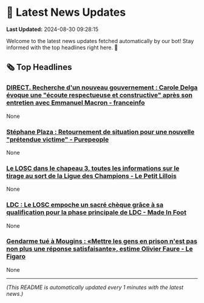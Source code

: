 # 📰 Latest News Updates
**Last Updated:** 2024-08-30 09:28:15

Welcome to the latest news updates fetched automatically by our bot! Stay informed with the top headlines right here. 🚀

## 🗞️ Top Headlines

### [DIRECT. Recherche d'un nouveau gouvernement : Carole Delga évoque une "écoute respectueuse et constructive" après son entretien avec Emmanuel Macron - franceinfo](https://news.google.com/rss/articles/CBMiigJBVV95cUxPRE0wejdPYS00Qkk3TGtoczRoQTRyUDQxZlFaU2d2THNIb0RWZlNMSE9KUE5CMWx4RDZwS1doamxrbUdOeHU1SzAxWVBUTXpjNjlxT0VVRDhjcm9aMDRfbUJHTHJEOHV0QldjNHQ3ZmRPTzhESWc2RlJQYmxxMHFxNUI2SFNzRHluR0tfRU5qM1dvOG9IMXJLYy1KN3EzTG5FeVZWQmNaclZaRUpZY3ZCdzUtYVRva0luOGtVdnhSV2UtWW44YnhFOGI0M0lJQWVqaFNTVGYzb3ZrNWZzeVhjLU5KaXRrX3ZGcV9ab0RvbFpJS05RTF9tMm5mU3JDM0EyOEFsdzRfbVdDdw?oc=5)
None

### [Stéphane Plaza : Retournement de situation pour une nouvelle "prétendue victime" - Purepeople](https://news.google.com/rss/articles/CBMivgFBVV95cUxQUGFfdGdyUXpTVnNrZloxdUthMzljTDJJdk5MeUFrZDVNc1hvMWtyTTVSRHpoSl9kYl8yekFIRG9XRmtxTUQzb01PaFpHX3pDX28zeTg0emdkLTlXSE53eFVWVV9USWl3T1FfZjVRUFpWYWRmZ01QWVdTenJkZXFpNnQxdzNOVHBWZ203ZzdrUDFKR2VWSVd0b19PZTh3cU1IN0QyUThDd2xZTjJOd3JvUms5TEUzTjV1anl2OGp3?oc=5)
None

### [Le LOSC dans le chapeau 3, toutes les informations sur le tirage au sort de la Ligue des Champions - Le Petit Lillois](https://news.google.com/rss/articles/CBMi0gFBVV95cUxObmg2VkItalg5bXFlaU5rU01McVk5RFVuX2lGM2J2OGdYdE40eUJqZWluRVBEeW1WVllJVUl2UkJTd2lsb3ppaVkwSGlEZ0g0a0hiX08xeXBJS1p3S0g4TDU5REtheEo4VXl0MTd4RWEzczR3NDVUSTRPbWNPdG82c0NuVUZvYl9hSWJOQkI0VHhLc0cxRlo5eFNkUnhJN215VGJPaWxyY21BWFY4NVUtNzV2UWI0TEFFOTFVTm9tQ20tek5rZXpyRDB2ejEybDhYSEE?oc=5)
None

### [LDC : Le LOSC empoche un sacré chèque grâce à sa qualification pour la phase principale de LDC - Made In Foot](https://news.google.com/rss/articles/CBMi6AFBVV95cUxPLXA5cWVyUFY2bXFpQUg0cWRPS1BWVW5Qdy1CcVVXTnFSYWNHdHU0V2l5eDh5b01zRGdPb3NjVUZSellrdGFSQWc2MFhseDdsNUZKSzRoZmluNTFnQVZLMlBxUjZyeGZFWVNWWGdSS0VDQzk2WGRfXzNxMEhpSTJjaUVJVWRxZmFVczdiUzBjeElxRm1GTDNUZnh3Vnhjc2lMYXNLdXY2RU9ReXRlaHN2THBFOFFHeUs4c2xRRVdZM1JaQ2djSmtzaFRZSnFPRTN2dVFibmdQRC1OMzBnd1hBTVFCR2RPcW4t?oc=5)
None

### [Gendarme tué à Mougins : «Mettre les gens en prison n'est pas non plus une réponse satisfaisante», estime Olivier Faure - Le Figaro](https://news.google.com/rss/articles/CBMi7gFBVV95cUxNRDQyb19WWmlQY3U5WldHR0ttQU94NF9xNy1vaEtNSkNIX1JxV3o0TDBYUEJoeW5pY3pMSEk2b18tNkU2c0lrWlgxWVVFWlRZVGk2VXRMU2l0VDJqdVBDT2NnNXJ0S3J6R2E4SVlyNE53azNEaWJDbEFGT25TWDZucTZBZkxoOUhmalJyNTNta0RwRWotajRZQlBKOVBCTjh4eE9MZHBkQ1Itb01HMzJLUWpKb2QwU3I4WGVKYVE0OWFNRGVtMFlQU2xtNzJqTl9fbnVWeVZwTTlKcHJqTUU5bVBHRU5URHdydjVRWW1R?oc=5)
None

---
*(This README is automatically updated every 1 minutes with the latest news.)*
